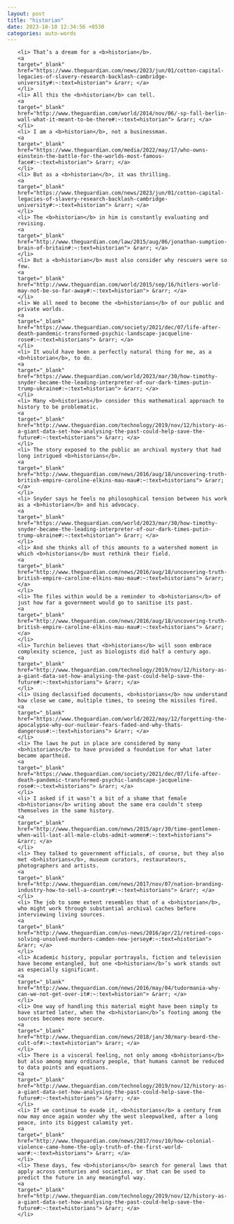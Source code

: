 ```yaml
---
layout: post
title: "historian"
date: 2023-10-10 12:34:56 +0530
categories: auto-words
---
```

<ol>

    <li> That’s a dream for a <b>historian</b>.
    <a 
    target="_blank" 
    href="https://www.theguardian.com/news/2023/jun/01/cotton-capital-legacies-of-slavery-research-backlash-cambridge-university#:~:text=historian"> &rarr; </a>
    </li>
    <li> All this the <b>historian</b> can tell.
    <a 
    target="_blank" 
    href="http://www.theguardian.com/world/2014/nov/06/-sp-fall-berlin-wall-what-it-meant-to-be-there#:~:text=historian"> &rarr; </a>
    </li>
    <li> I am a <b>historian</b>, not a businessman.
    <a 
    target="_blank" 
    href="https://www.theguardian.com/media/2022/may/17/who-owns-einstein-the-battle-for-the-worlds-most-famous-face#:~:text=historian"> &rarr; </a>
    </li>
    <li> But as a <b>historian</b>, it was thrilling.
    <a 
    target="_blank" 
    href="https://www.theguardian.com/news/2023/jun/01/cotton-capital-legacies-of-slavery-research-backlash-cambridge-university#:~:text=historian"> &rarr; </a>
    </li>
    <li> The <b>historian</b> in him is constantly evaluating and revising.
    <a 
    target="_blank" 
    href="http://www.theguardian.com/law/2015/aug/06/jonathan-sumption-brain-of-britain#:~:text=historian"> &rarr; </a>
    </li>
    <li> But a <b>historian</b> must also consider why rescuers were so few.
    <a 
    target="_blank" 
    href="http://www.theguardian.com/world/2015/sep/16/hitlers-world-may-not-be-so-far-away#:~:text=historian"> &rarr; </a>
    </li>
    <li> We all need to become the <b>historians</b> of our public and private worlds.
    <a 
    target="_blank" 
    href="https://www.theguardian.com/society/2021/dec/07/life-after-death-pandemic-transformed-psychic-landscape-jacqueline-rose#:~:text=historians"> &rarr; </a>
    </li>
    <li> It would have been a perfectly natural thing for me, as a <b>historian</b>, to do.
    <a 
    target="_blank" 
    href="https://www.theguardian.com/world/2023/mar/30/how-timothy-snyder-became-the-leading-interpreter-of-our-dark-times-putin-trump-ukraine#:~:text=historian"> &rarr; </a>
    </li>
    <li> Many <b>historians</b> consider this mathematical approach to history to be problematic.
    <a 
    target="_blank" 
    href="http://www.theguardian.com/technology/2019/nov/12/history-as-a-giant-data-set-how-analysing-the-past-could-help-save-the-future#:~:text=historians"> &rarr; </a>
    </li>
    <li> The story exposed to the public an archival mystery that had long intrigued <b>historians</b>.
    <a 
    target="_blank" 
    href="http://www.theguardian.com/news/2016/aug/18/uncovering-truth-british-empire-caroline-elkins-mau-mau#:~:text=historians"> &rarr; </a>
    </li>
    <li> Snyder says he feels no philosophical tension between his work as a <b>historian</b> and his advocacy.
    <a 
    target="_blank" 
    href="https://www.theguardian.com/world/2023/mar/30/how-timothy-snyder-became-the-leading-interpreter-of-our-dark-times-putin-trump-ukraine#:~:text=historian"> &rarr; </a>
    </li>
    <li> And she thinks all of this amounts to a watershed moment in which <b>historians</b> must rethink their field.
    <a 
    target="_blank" 
    href="http://www.theguardian.com/news/2016/aug/18/uncovering-truth-british-empire-caroline-elkins-mau-mau#:~:text=historians"> &rarr; </a>
    </li>
    <li> The files within would be a reminder to <b>historians</b> of just how far a government would go to sanitise its past.
    <a 
    target="_blank" 
    href="http://www.theguardian.com/news/2016/aug/18/uncovering-truth-british-empire-caroline-elkins-mau-mau#:~:text=historians"> &rarr; </a>
    </li>
    <li> Turchin believes that <b>historians</b> will soon embrace complexity science, just as biologists did half a century ago.
    <a 
    target="_blank" 
    href="http://www.theguardian.com/technology/2019/nov/12/history-as-a-giant-data-set-how-analysing-the-past-could-help-save-the-future#:~:text=historians"> &rarr; </a>
    </li>
    <li> Using declassified documents, <b>historians</b> now understand how close we came, multiple times, to seeing the missiles fired.
    <a 
    target="_blank" 
    href="https://www.theguardian.com/world/2022/may/12/forgetting-the-apocalypse-why-our-nuclear-fears-faded-and-why-thats-dangerous#:~:text=historians"> &rarr; </a>
    </li>
    <li> The laws he put in place are considered by many <b>historians</b> to have provided a foundation for what later became apartheid.
    <a 
    target="_blank" 
    href="https://www.theguardian.com/society/2021/dec/07/life-after-death-pandemic-transformed-psychic-landscape-jacqueline-rose#:~:text=historians"> &rarr; </a>
    </li>
    <li> I asked if it wasn’t a bit of a shame that female <b>historians</b> writing about the same era couldn’t steep themselves in the same history.
    <a 
    target="_blank" 
    href="http://www.theguardian.com/news/2015/apr/30/time-gentlemen-when-will-last-all-male-clubs-admit-women#:~:text=historians"> &rarr; </a>
    </li>
    <li> They talked to government officials, of course, but they also met <b>historians</b>, museum curators, restaurateurs, photographers and artists.
    <a 
    target="_blank" 
    href="http://www.theguardian.com/news/2017/nov/07/nation-branding-industry-how-to-sell-a-country#:~:text=historians"> &rarr; </a>
    </li>
    <li> The job to some extent resembles that of a <b>historian</b>, who might work through substantial archival caches before interviewing living sources.
    <a 
    target="_blank" 
    href="http://www.theguardian.com/us-news/2016/apr/21/retired-cops-solving-unsolved-murders-camden-new-jersey#:~:text=historian"> &rarr; </a>
    </li>
    <li> Academic history, popular portrayals, fiction and television have become entangled, but one <b>historian</b>’s work stands out as especially significant.
    <a 
    target="_blank" 
    href="http://www.theguardian.com/news/2016/may/04/tudormania-why-can-we-not-get-over-it#:~:text=historian"> &rarr; </a>
    </li>
    <li> One way of handling this material might have been simply to have started later, when the <b>historian</b>’s footing among the sources becomes more secure.
    <a 
    target="_blank" 
    href="http://www.theguardian.com/news/2018/jan/30/mary-beard-the-cult-of#:~:text=historian"> &rarr; </a>
    </li>
    <li> There is a visceral feeling, not only among <b>historians</b> but also among many ordinary people, that humans cannot be reduced to data points and equations.
    <a 
    target="_blank" 
    href="http://www.theguardian.com/technology/2019/nov/12/history-as-a-giant-data-set-how-analysing-the-past-could-help-save-the-future#:~:text=historians"> &rarr; </a>
    </li>
    <li> If we continue to evade it, <b>historians</b> a century from now may once again wonder why the west sleepwalked, after a long peace, into its biggest calamity yet.
    <a 
    target="_blank" 
    href="http://www.theguardian.com/news/2017/nov/10/how-colonial-violence-came-home-the-ugly-truth-of-the-first-world-war#:~:text=historians"> &rarr; </a>
    </li>
    <li> These days, few <b>historians</b> search for general laws that apply across centuries and societies, or that can be used to predict the future in any meaningful way.
    <a 
    target="_blank" 
    href="http://www.theguardian.com/technology/2019/nov/12/history-as-a-giant-data-set-how-analysing-the-past-could-help-save-the-future#:~:text=historians"> &rarr; </a>
    </li>